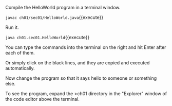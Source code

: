 Compile the HelloWorld program in a terminal window.

`javac ch01/sec01/HelloWorld.java`{{execute}}

Run it.

`java ch01.sec01.HelloWorld`{{execute}}

You can type the commands into the terminal on the right and hit Enter after each of them. 

Or simply click on the black lines, and they are copied and executed automatically.

Now change the program so that it says hello to someone or something else. 

To see the program, expand the >ch01 directory in the "Explorer" window of the code editor above the terminal.
